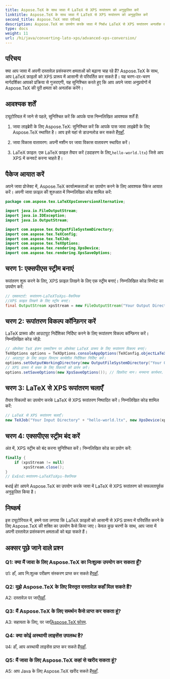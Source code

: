 ```yaml
---
title: Aspose.TeX के साथ जावा में LaTeX से XPS रूपांतरण को अनुकूलित करें
linktitle: Aspose.TeX के साथ जावा में LaTeX से XPS रूपांतरण को अनुकूलित करें
second_title: Aspose.TeX जावा एपीआई
description: Aspose.TeX का उपयोग करके जावा में निर्बाध LaTeX से XPS रूपांतरण अनलॉक करें। कुशल दस्तावेज़ प्रसंस्करण के लिए हमारी चरण-दर-चरण मार्गदर्शिका का पालन करें।
type: docs
weight: 11
url: /hi/java/converting-lato-xps/advanced-xps-conversion/
---
```

## परिचय

क्या आप जावा में अपनी दस्तावेज़ प्रसंस्करण क्षमताओं को बढ़ाना चाह रहे हैं? Aspose.TeX के साथ, आप LaTeX फ़ाइलों को XPS प्रारूप में आसानी से परिवर्तित कर सकते हैं। यह चरण-दर-चरण मार्गदर्शिका आपको प्रक्रिया से गुजराएगी, यह सुनिश्चित करते हुए कि आप अपने जावा अनुप्रयोगों में Aspose.TeX की पूरी क्षमता को अनलॉक करेंगे।

## आवश्यक शर्तें

ट्यूटोरियल में जाने से पहले, सुनिश्चित करें कि आपके पास निम्नलिखित आवश्यक शर्तें हैं:

1.  जावा लाइब्रेरी के लिए Aspose.TeX: सुनिश्चित करें कि आपके पास जावा लाइब्रेरी के लिए Aspose.TeX स्थापित है। आप इसे यहां से डाउनलोड कर सकते हैं[यहाँ](https://releases.aspose.com/tex/java/).

2. जावा विकास वातावरण: अपनी मशीन पर जावा विकास वातावरण स्थापित करें।

3.  LaTeX फ़ाइल: एक LaTeX फ़ाइल तैयार करें (उदाहरण के लिए,`hello-world.ltx`) जिसे आप XPS में कनवर्ट करना चाहते हैं।

## पैकेज आयात करें

अपने जावा प्रोजेक्ट में, Aspose.TeX कार्यात्मकताओं का उपयोग करने के लिए आवश्यक पैकेज आयात करें। अपनी जावा फ़ाइल की शुरुआत में निम्नलिखित कोड शामिल करें:

```java
package com.aspose.tex.LaTeXXpsConversionAlternative;

import java.io.FileOutputStream;
import java.io.IOException;
import java.io.OutputStream;

import com.aspose.tex.OutputFileSystemDirectory;
import com.aspose.tex.TeXConfig;
import com.aspose.tex.TeXJob;
import com.aspose.tex.TeXOptions;
import com.aspose.tex.rendering.XpsDevice;
import com.aspose.tex.rendering.XpsSaveOptions;
```

## चरण 1: एक्सपीएस स्ट्रीम बनाएं

रूपांतरण शुरू करने के लिए, XPS फ़ाइल लिखने के लिए एक स्ट्रीम बनाएं। निम्नलिखित कोड स्निपेट का उपयोग करें:

```java
// एक्सस्टार्ट: रूपांतरण-LaTeXToXps-वैकल्पिक
//XPS फ़ाइल लिखने के लिए स्ट्रीम बनाएं।
final OutputStream xpsStream = new FileOutputStream("Your Output Directory" + "any-name.xps");
```

## चरण 2: रूपांतरण विकल्प कॉन्फ़िगर करें

LaTeX प्रारूप और आउटपुट निर्देशिका निर्दिष्ट करने के लिए रूपांतरण विकल्प कॉन्फ़िगर करें। निम्नलिखित कोड जोड़ें:

```java
// ऑब्जेक्ट TeX इंजन एक्सटेंशन पर ऑब्जेक्ट LaTeX प्रारूप के लिए रूपांतरण विकल्प बनाएं।
TeXOptions options = TeXOptions.consoleAppOptions(TeXConfig.objectLaTeX());
// आउटपुट के लिए फ़ाइल सिस्टम कार्यशील निर्देशिका निर्दिष्ट करें।
options.setOutputWorkingDirectory(new OutputFileSystemDirectory("Your Output Directory"));
// XPS प्रारूप में बचत के लिए विकल्पों को प्रारंभ करें।
options.setSaveOptions(new XpsSaveOptions()); // डिफ़ॉल्ट मान। मनमाना कार्यभार.
```

## चरण 3: LaTeX से XPS रूपांतरण चलाएँ

तैयार विकल्पों का उपयोग करके LaTeX से XPS रूपांतरण निष्पादित करें। निम्नलिखित कोड शामिल करें:

```java
// LaTeX से XPS रूपांतरण चलाएँ।
new TeXJob("Your Input Directory" + "hello-world.ltx", new XpsDevice(xpsStream), options).run();
```

## चरण 4: एक्सपीएस स्ट्रीम बंद करें

अंत में, XPS स्ट्रीम को बंद करना सुनिश्चित करें। निम्नलिखित कोड का प्रयोग करें:

```java
finally {
    if (xpsStream != null)
        xpsStream.close();
}
// ExEnd:रूपांतरण-LaTeXToXps-वैकल्पिक
```

बधाई हो! आपने Aspose.TeX का उपयोग करके जावा में LaTeX से XPS रूपांतरण को सफलतापूर्वक अनुकूलित किया है।

## निष्कर्ष

इस ट्यूटोरियल में, हमने पता लगाया कि LaTeX फ़ाइलों को आसानी से XPS प्रारूप में परिवर्तित करने के लिए Aspose.TeX की शक्ति का उपयोग कैसे किया जाए। केवल कुछ चरणों के साथ, आप जावा में अपनी दस्तावेज़ प्रसंस्करण क्षमताओं को बढ़ा सकते हैं।

## अक्सर पूछे जाने वाले प्रश्न

### Q1: क्या मैं जावा के लिए Aspose.TeX का निःशुल्क उपयोग कर सकता हूँ?

 उ1: हाँ, आप नि:शुल्क परीक्षण संस्करण प्राप्त कर सकते हैं[यहाँ](https://releases.aspose.com/).

### Q2: मुझे Aspose.TeX के लिए विस्तृत दस्तावेज़ कहाँ मिल सकते हैं?

 A2: दस्तावेज़ पर जाएँ[यहाँ](https://reference.aspose.com/tex/java/).

### Q3: मैं Aspose.TeX के लिए समर्थन कैसे प्राप्त कर सकता हूं?

 A3: सहायता के लिए, पर जाएँ[Aspose.TeX फोरम](https://forum.aspose.com/c/tex/47).

### Q4: क्या कोई अस्थायी लाइसेंस उपलब्ध है?

 उ4: हाँ, आप अस्थायी लाइसेंस प्राप्त कर सकते हैं[यहाँ](https://purchase.aspose.com/temporary-license/).

### Q5: मैं जावा के लिए Aspose.TeX कहां से खरीद सकता हूं?

 A5: आप Java के लिए Aspose.TeX खरीद सकते हैं[यहाँ](https://purchase.aspose.com/buy).
